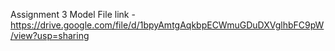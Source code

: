 Assignment 3 Model File link - https://drive.google.com/file/d/1bpyAmtgAqkbpECWmuGDuDXVglhbFC9pW/view?usp=sharing
